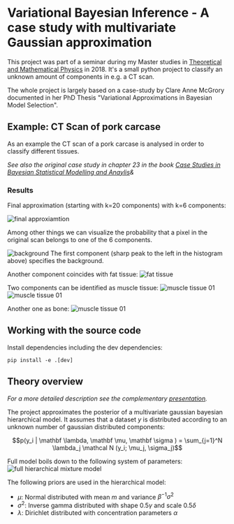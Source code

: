 # Variational Bayesian Inference - A case study with multivariate Gaussian approximation

This project was part of a seminar during my Master studies in 
[Theoretical and Mathematical Physics](https://www.theorie.physik.uni-muenchen.de/TMP/) in 2018.
It's a small python project to classify an unknown amount of components in e.g. a CT scan.

The whole project is largely based on a case-study by Clare Anne McGrory documented in her PhD Thesis 
"Variational Approximations in Bayesian Model Selection".


## Example: CT Scan of pork carcase

As an example the CT scan of a pork carcase is analysed in order to classify different tissues.

*See also the original case study in chapter 23 in the book [Case Studies in Bayesian Statistical Modelling and Anaylis](https://www.wiley.com/en-us/Case+Studies+in+Bayesian+Statistical+Modelling+and+Analysis-p-9781119941828)&*

### Results

Final approximation (starting with k=20 components) with k=6 components:

![final approxiamtion](./src/demo/img/pork_final.png)

Among other things we can visualize the probability that a pixel in the original scan belongs to one of the 6 components.

![background](./src/demo/img/pork_comp_2.png)
The first component (sharp peak to the left in the histogram above) specifies the background.

Another component coincides with fat tissue:
![fat tissue](./src/demo/img/pork_comp_4.png)

Two components can be identified as muscle tissue:
![muscle tissue 01](./src/demo/img/pork_comp_1.png)
![muscle tissue 01](./src/demo/img/pork_comp_3.png)

Another one as bone:
![muscle tissue 01](./src/demo/img/pork_comp_5.png)


## Working with the source code

Install dependencies including the dev dependencies:

    pip install -e .[dev]

## Theory overview

*For a more detailed description see the complementary [presentation](presentation.pdf).*

The project approximates the posterior of a multivariate gaussian bayesian hierarchical model.
It assumes that a dataset $`y`$ is distributed according to an unknown number of gaussian distributed components:
```math
p(y_i | \mathbf \lambda, \mathbf \mu, \mathbf \sigma ) = \sum_{j=1}^N \lambda_j \mathcal N (y_i; \mu_j, \sigma_j)
```

Full model boils down to the following system of parameters:
![full hierarchical mixture model](./img/mixture_model_hierachal.svg)

The following priors are used in the hierarchical model:
* $`\mu`$: Normal distributed with mean $`m`$ and variance $`\beta^{-1}\sigma^2`$
* $`\sigma^2`$: Inverse gamma distributed with shape $`0.5 \gamma`$ and scale $`0.5 \delta`$
* $`\lambda`$: Dirichlet distributed with concentration parameters $`\alpha`$



